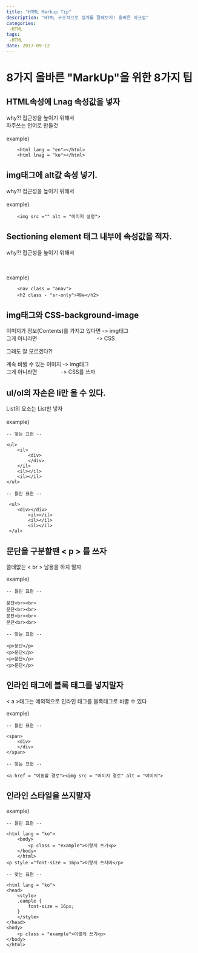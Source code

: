 ```yaml
---
title: "HTML Markup Tip"
description: "HTML 구조적으로 설계를 잘해보자! 올바른 마크업"
categories: 
 -HTML
tags: 
 -HTML
date: 2017-09-12
---
```



# 8가지 올바른 "MarkUp"을 위한 8가지 팁

## HTML속성에 Lnag 속성값을 넣자
 why?! 접근성을 높이기 위해서<br>
 자주쓰는 언어로 만들것
<br><br>
    example)

        <html lang = "en"></html>
        <html lnag = "ko"></html>



## img태그에 alt값 속성 넣기.
why?! 접근성을 높이기 위해서
<br><br>
    example)

        <img src ="" alt = "이미지 설명">



## Sectioning element 태그 내부에 속성값을 적자.
why?! 접근성을 높이기 위해서

   <br><br>
       example)

        <nav class = "anav">
        <h2 class - "sr-only">메뉴</h2>

## img태그와 CSS-background-image
이미지가 정보(Contents)를 가지고 있다면 -> img태그 <br>
그게 아니라면 &nbsp; &nbsp; &nbsp; &nbsp; &nbsp; &nbsp; &nbsp; &nbsp; &nbsp;&nbsp; &nbsp; &nbsp; &nbsp; &nbsp; &nbsp; &nbsp; &nbsp; &nbsp; &nbsp; &nbsp; -> CSS

그래도 잘 모르겠다?!

계속 바뀔 수 있는 이미지 -> img태그<br>
그게 아니라면 &nbsp; &nbsp; &nbsp; &nbsp; &nbsp; &nbsp; &nbsp; &nbsp;-> CSS를 쓰자

## ul/ol의 자손은 li만 올 수 있다.
List의 요소는 List만 넣자<br><br>
    example)

    -- 맞는 표현 --

    <ul>
        <il>
            <div>
            </div>
        </il>
        <il></il>
        <il></il>
    </ul>

    -- 틀린 표현 --

     <ul>
        <div></div>
            <il></il>
            <il></il>
            <il></il>
     </ul>

## 문단을 구분할땐  < p > 를 쓰자
쓸데없는 < br > 남용을 하지 말자

example)

    -- 틀린 표현 --

    문단<br><br>
    문단<br><br>
    문단<br><br>
    문단<br><br>

    -- 맞는 표현 --

    <p>문단</p>
    <p>문단</p>
    <p>문단</p>
    <p>문단</p>

## 인라인 태그에 블록 태그를 넣지말자
< a >태그는 예외적으로 인라인 태그를 블록태그로 바꿀 수 있다

example)

    -- 틀린 표현 --

    <span>
        <div>
        </div>
    </span>

    -- 맞는 표현 --

    <a href = "이동할 경로"><img src = "이미지 경로" alt = "이미지">

## 인라인 스타일을 쓰지말자

example)

    -- 틀린 표현 --

    <html lang = "ko">
        <body>
            <p class = "example">이렇게 쓰기<p>
        </body>
        </html>
    <p style ="font-size = 16px">이렇게 쓰지마</p>

    -- 맞는 표현 --

    <html lang = "ko">
    <head>
        <style>
        .eample {
            font-size = 16px;
        }
        </style>
    </head>
    <body>
        <p class = "example">이렇게 쓰기<p>
    </body>
    </html>